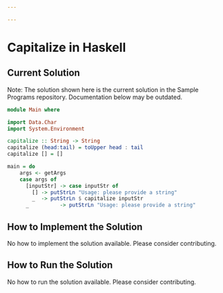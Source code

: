```yaml
---

---
```


# Capitalize in Haskell

## Current Solution

Note: The solution shown here is the current solution in the Sample Programs repository. Documentation below may be outdated.

```Haskell
module Main where 

import Data.Char
import System.Environment

capitalize :: String -> String
capitalize (head:tail) = toUpper head : tail
capitalize [] = []

main = do  
    args <- getArgs
    case args of
      [inputStr] -> case inputStr of
        [] -> putStrLn "Usage: please provide a string"
        _  -> putStrLn $ capitalize inputStr
      _          -> putStrLn "Usage: please provide a string"

```

## How to Implement the Solution

No how to implement the solution available. Please consider contributing.

## How to Run the Solution

No how to run the solution available. Please consider contributing.